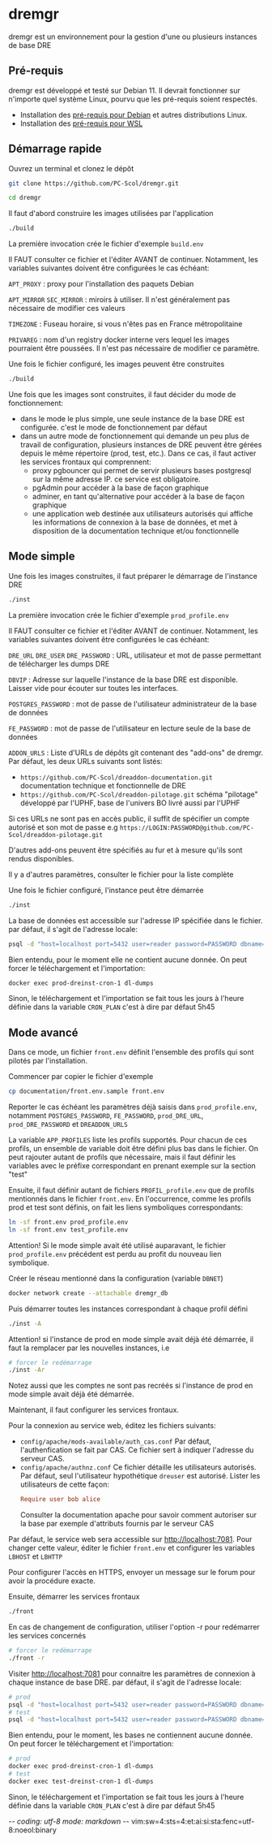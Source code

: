 # dremgr

dremgr est un environnement pour la gestion d'une ou plusieurs instances de base
DRE

## Pré-requis

dremgr est développé et testé sur Debian 11. Il devrait fonctionner sur
n'importe quel système Linux, pourvu que les pré-requis soient respectés.

* Installation des [pré-requis pour Debian](documentation/prerequis-linux.md)
  et autres distributions Linux.
* Installation des [pré-requis pour WSL](documentation/prerequis-wsl.md)

## Démarrage rapide

Ouvrez un terminal et clonez le dépôt
~~~sh
git clone https://github.com/PC-Scol/dremgr.git

cd dremgr
~~~

Il faut d'abord construire les images utilisées par l'application
~~~sh
./build
~~~
La première invocation crée le fichier d'exemple `build.env`

Il FAUT consulter ce fichier et l'éditer AVANT de continuer. Notamment, les
variables suivantes doivent être configurées le cas échéant:

`APT_PROXY`
: proxy pour l'installation des paquets Debian

`APT_MIRROR`
`SEC_MIRROR`
: miroirs à utiliser. Il n'est généralement pas nécessaire de modifier ces
  valeurs

`TIMEZONE`
: Fuseau horaire, si vous n'êtes pas en France métropolitaine

`PRIVAREG`
: nom d'un registry docker interne vers lequel les images pourraient être
  poussées. Il n'est pas nécessaire de modifier ce paramètre.

Une fois le fichier configuré, les images peuvent être construites
~~~sh
./build
~~~

Une fois que les images sont construites, il faut décider du mode de
fonctionnement:
* dans le mode le plus simple, une seule instance de la base DRE est
  configurée. c'est le mode de fonctionnement par défaut
* dans un autre mode de fonctionnement qui demande un peu plus de travail de
  configuration, plusieurs instances de DRE peuvent être gérées depuis le même
  répertoire (prod, test, etc.). Dans ce cas, il faut activer les services
  frontaux qui comprennent:
  * proxy pgbouncer qui permet de servir plusieurs bases postgresql sur la même
    adresse IP. ce service est obligatoire.
  * pgAdmin pour accéder à la base de façon graphique
  * adminer, en tant qu'alternative pour accéder à la base de façon graphique
  * une application web destinée aux utilisateurs autorisés qui affiche les
    informations de connexion à la base de données, et met à disposition de la
    documentation technique et/ou fonctionnelle

## Mode simple

Une fois les images construites, il faut préparer le démarrage de l'instance DRE
~~~sh
./inst
~~~
La première invocation crée le fichier d'exemple `prod_profile.env`

Il FAUT consulter ce fichier et l'éditer AVANT de continuer. Notamment, les
variables suivantes doivent être configurées le cas échéant:

`DRE_URL`
`DRE_USER`
`DRE_PASSWORD`
: URL, utilisateur et mot de passe permettant de télécharger les dumps DRE

`DBVIP`
: Adresse sur laquelle l'instance de la base DRE est disponible. Laisser vide
  pour écouter sur toutes les interfaces.

`POSTGRES_PASSWORD`
: mot de passe de l'utilisateur administrateur de la base de données

`FE_PASSWORD`
: mot de passe de l'utilisateur en lecture seule de la base de données

`ADDON_URLS`
: Liste d'URLs de dépôts git contenant des "add-ons" de dremgr. Par défaut, les
  deux URLs suivants sont listés:
  * `https://github.com/PC-Scol/dreaddon-documentation.git`
    documentation technique et fonctionnelle de DRE
  * `https://github.com/PC-Scol/dreaddon-pilotage.git`
    schéma "pilotage" développé par l'UPHF, base de l'univers BO livré aussi par
    l'UPHF

  Si ces URLs ne sont pas en accès public, il suffit de spécifier un compte
  autorisé et son mot de passe e.g
  `https://LOGIN:PASSWORD@github.com/PC-Scol/dreaddon-pilotage.git`

  D'autres add-ons peuvent être spécifiés au fur et à mesure qu'ils sont rendus
  disponibles.

Il y a d'autres paramètres, consulter le fichier pour la liste complète

Une fois le fichier configuré, l'instance peut être démarrée
~~~sh
./inst
~~~

La base de données est accessible sur l'adresse IP spécifiée dans le
fichier. par défaut, il s'agit de l'adresse locale:
~~~sh
psql -d "host=localhost port=5432 user=reader password=PASSWORD dbname=dre"
~~~

Bien entendu, pour le moment elle ne contient aucune donnée. On peut forcer le
téléchargement et l'importation:
~~~sh
docker exec prod-dreinst-cron-1 dl-dumps
~~~
Sinon, le téléchargement et l'importation se fait tous les jours à l'heure
définie dans la variable `CRON_PLAN` c'est à dire par défaut 5h45

## Mode avancé

Dans ce mode, un fichier `front.env` définit l'ensemble des profils qui sont
pilotés par l'installation.

Commencer par copier le fichier d'exemple
~~~sh
cp documentation/front.env.sample front.env
~~~

Reporter le cas échéant les paramètres déjà saisis dans `prod_profile.env`,
notamment `POSTGRES_PASSWORD`, `FE_PASSWORD`, `prod_DRE_URL`,
`prod_DRE_PASSWORD` et `DREADDON_URLS`

La variable `APP_PROFILES` liste les profils supportés. Pour chacun de ces
profils, un ensemble de variable doit être défini plus bas dans le fichier. On
peut rajouter autant de profils que nécessaire, mais il faut définir les
variables avec le préfixe correspondant en prenant exemple sur la section "test"

Ensuite, il faut définir autant de fichiers `PROFIL_profile.env` que de profils
mentionnés dans le fichier `front.env`. En l'occurrence, comme les profils prod
et test sont définis, on fait les liens symboliques correspondants:
~~~sh
ln -sf front.env prod_profile.env
ln -sf front.env test_profile.env
~~~
Attention! Si le mode simple avait été utilisé auparavant, le fichier
`prod_profile.env` précédent est perdu au profit du nouveau lien symbolique.

Créer le réseau mentionné dans la configuration (variable `DBNET`)
~~~sh
docker network create --attachable dremgr_db
~~~

Puis démarrer toutes les instances correspondant à chaque profil défini
~~~sh
./inst -A
~~~
Attention! si l'instance de prod en mode simple avait déjà été démarrée, il
faut la remplacer par les nouvelles instances, i.e
~~~sh
# forcer le redémarrage
./inst -Ar
~~~
Notez aussi que les comptes ne sont pas recréés si l'instance de prod en mode
simple avait déjà été démarrée.

Maintenant, il faut configurer les services frontaux.

Pour la connexion au service web, éditez les fichiers suivants:
* `config/apache/mods-available/auth_cas.conf`
  Par défaut, l'authenfication se fait par CAS. Ce fichier sert à indiquer
  l'adresse du serveur CAS.
* `config/apache/authnz.conf`
  Ce fichier détaille les utilisateurs autorisés. Par défaut, seul l'utilisateur
  hypothétique `dreuser` est autorisé. Lister les utilisateurs de cette façon:
  ~~~conf
  Require user bob alice
  ~~~
  Consulter la documentation apache pour savoir comment autoriser sur la base
  par exemple d'attributs fournis par le serveur CAS

Par défaut, le service web sera accessible sur <http://localhost:7081>. Pour
changer cette valeur, éditer le fichier `front.env` et configurer les variables
`LBHOST` et `LBHTTP`

Pour configurer l'accès en HTTPS, envoyer un message sur le forum pour avoir la
procédure exacte.

Ensuite, démarrer les services frontaux
~~~sh
./front
~~~
En cas de changement de configuration, utiliser l'option -r pour redémarrer les
services concernés
~~~sh
# forcer le redémarrage
./front -r
~~~

Visiter <http://localhost:7081> pour connaitre les paramètres de connexion à
chaque instance de base DRE. par défaut, il s'agit de l'adresse locale:
~~~sh
# prod
psql -d "host=localhost port=5432 user=reader password=PASSWORD dbname=dre"
# test
psql -d "host=localhost port=5432 user=reader password=PASSWORD dbname=test_dre"
~~~

Bien entendu, pour le moment, les bases ne contiennent aucune donnée. On peut
forcer le téléchargement et l'importation:
~~~sh
# prod
docker exec prod-dreinst-cron-1 dl-dumps
# test
docker exec test-dreinst-cron-1 dl-dumps
~~~
Sinon, le téléchargement et l'importation se fait tous les jours à l'heure
définie dans la variable `CRON_PLAN` c'est à dire par défaut 5h45

-*- coding: utf-8 mode: markdown -*- vim:sw=4:sts=4:et:ai:si:sta:fenc=utf-8:noeol:binary